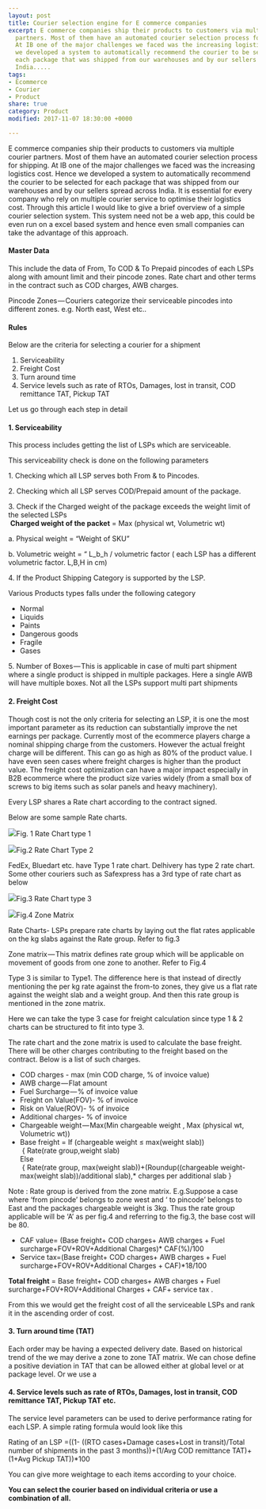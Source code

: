 ```yaml
---
layout: post
title: Courier selection engine for E commerce companies
excerpt: E commerce companies ship their products to customers via multiple courier
  partners. Most of them have an automated courier selection process for shipping.
  At IB one of the major challenges we faced was the increasing logistics cost. Hence
  we developed a system to automatically recommend the courier to be selected for
  each package that was shipped from our warehouses and by our sellers spread across
  India.....
tags:
- Ecommerce
- Courier
- Product
share: true
category: Product
modified: 2017-11-07 18:30:00 +0000

---
```

E commerce companies ship their products to customers via multiple courier partners. Most of them have an automated courier selection process for shipping. At IB one of the major challenges we faced was the increasing logistics cost. Hence we developed a system to automatically recommend the courier to be selected for each package that was shipped from our warehouses and by our sellers spread across India. It is essential for every company who rely on multiple courier service to optimise their logistics cost. Through this article I would like to give a brief overview of a simple courier selection system. This system need not be a web app, this could be even run on a excel based system and hence even small companies can take the advantage of this approach.

#### **Master Data**

This include the data of From, To COD & To Prepaid pincodes of each LSPs along with amount limit and their pincode zones. Rate chart and other terms in the contract such as COD charges, AWB charges.

Pincode Zones — Couriers categorize their serviceable pincodes into different zones. e.g. North east, West etc..

#### Rules

Below are the criteria for selecting a courier for a shipment

1. Serviceability
2. Freight Cost
3. Turn around time
4. Service levels such as rate of RTOs, Damages, lost in transit, COD remittance TAT, Pickup TAT

Let us go through each step in detail

#### **1. Serviceability**

This process includes getting the list of LSPs which are serviceable.

This serviceability check is done on the following parameters

1\. Checking which all LSP serves both From & to Pincodes.

2\. Checking which all LSP serves COD/Prepaid amount of the package.

3\. Check if the Charged weight of the package exceeds the weight limit of the selected LSPs  
 **Charged weight of the packet** = Max (physical wt, Volumetric wt)

a. Physical weight = “Weight of SKU”

b. Volumetric weight = “ L_b_h / volumetric factor ( each LSP has a different volumetric factor. L,B,H in cm)

4\. If the Product Shipping Category is supported by the LSP.

Various Products types falls under the following category

* Normal
* Liquids
* Paints
* Dangerous goods
* Fragile
* Gases

5\. Number of Boxes — This is applicable in case of multi part shipment where a single product is shipped in multiple packages. Here a single AWB will have multiple boxes. Not all the LSPs support multi part shipments

#### 2. Freight Cost

Though cost is not the only criteria for selecting an LSP, it is one the most important parameter as its reduction can substantially improve the net earnings per package. Currently most of the ecommerce players charge a nominal shipping charge from the customers. However the actual freight charge will be different. This can go as high as 80% of the product value. I have even seen cases where freight charges is higher than the product value. The freight cost optimization can have a major impact especially in B2B ecommerce where the product size varies widely (from a small box of screws to big items such as solar panels and heavy machinery).

Every LSP shares a Rate chart according to the contract signed.

Below are some sample Rate charts.

![](https://cdn-images-1.medium.com/max/1600/1*nyKTzLtFJmWdmtHrWiCztA.png)Fig. 1 Rate Chart type 1

![](https://cdn-images-1.medium.com/max/1600/1*34sEcRbb0KJWg-_bX7JwBQ.png)Fig.2 Rate Chart Type 2

FedEx, Bluedart etc. have Type 1 rate chart. Delhivery has type 2 rate chart. Some other couriers such as Safexpress has a 3rd type of rate chart as below

![](https://cdn-images-1.medium.com/max/1600/1*zehqqR0zRi6rI51F-5AHsw.png)Fig.3 Rate Chart type 3

![](https://cdn-images-1.medium.com/max/1600/1*qtg3UZ2rpIcaOfLrKq5WNQ.png)Fig.4 Zone Matrix

Rate Charts- LSPs prepare rate charts by laying out the flat rates applicable on the kg slabs against the Rate group. Refer to fig.3

Zone matrix — This matrix defines rate group which will be applicable on movement of goods from one zone to another. Refer to Fig.4

Type 3 is similar to Type1. The difference here is that instead of directly mentioning the per kg rate against the from-to zones, they give us a flat rate against the weight slab and a weight group. And then this rate group is mentioned in the zone matrix.

Here we can take the type 3 case for freight calculation since type 1 & 2 charts can be structured to fit into type 3.

The rate chart and the zone matrix is used to calculate the base freight. There will be other charges contributing to the freight based on the contract. Below is a list of such charges.

* COD charges - max (min COD charge, % of invoice value)
* AWB charge — Flat amount
* Fuel Surcharge — % of invoice value
* Freight on Value(FOV)- % of invoice
* Risk on Value(ROV)- % of invoice
* Additional charges- % of invoice
* Chargeable weight — Max(Min chargeable weight , Max (physical wt, Volumetric wt))
* Base freight = If (chargeable weight ≤ max(weight slab))  
   { Rate(rate group,weight slab)   
  Else   
   { Rate(rate group, max(weight slab))+(Roundup((chargeable weight- max(weight slab))/additional slab),* charges per additional slab }

Note : Rate group is derived from the zone matrix. E.g.Suppose a case where ‘from pincode’ belongs to zone west and ‘ to pincode’ belongs to East and the packages chargeable weight is 3kg. Thus the rate group applicable will be ‘A’ as per fig.4 and referring to the fig.3, the base cost will be 80.

* CAF value= (Base freight+ COD charges+ AWB charges + Fuel surcharge+FOV+ROV+Additional Charges)* CAF(%)/100
* Service tax=(Base freight+ COD charges+ AWB charges + Fuel surcharge+FOV+ROV+Additional Charges + CAF)*18/100

**Total freight** = Base freight+ COD charges+ AWB charges + Fuel surcharge+FOV+ROV+Additional Charges + CAF+ service tax .

From this we would get the freight cost of all the serviceable LSPs and rank it in the ascending order of cost.

#### 3. Turn around time (TAT)

Each order may be having a expected delivery date. Based on historical trend of the we may derive a zone to zone TAT matrix. We can chose define a positive deviation in TAT that can be allowed either at global level or at package level. Or we use a

#### 4. Service levels such as rate of RTOs, Damages, lost in transit, COD remittance TAT, Pickup TAT etc.

The service level parameters can be used to derive performance rating for each LSP. A simple rating formula would look like this

Rating of an LSP =((1- ((RTO cases+Damage cases+Lost in transit)/Total number of shipments in the past 3 months))+(1/Avg COD remittance TAT)+(1+Avg Pickup TAT))*100

You can give more weightage to each items according to your choice.

**You can select the courier based on individual criteria or use a combination of all.**
